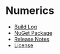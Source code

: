 # Numerics
- [Build Log](https://ci.appveyor.com/project/skthomasjr/Numerics)
- [NuGet Package](https://www.nuget.org/packages/Numerics)
- [Release Notes](https://github.com/skthomasjr/Numerics/releases)
- [License](LICENSE.md)

